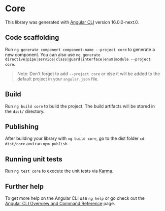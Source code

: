 # Core

This library was generated with [Angular CLI](https://github.com/angular/angular-cli) version 16.0.0-next.0.

## Code scaffolding

Run `ng generate component component-name --project core` to generate a new component. You can also use `ng generate directive|pipe|service|class|guard|interface|enum|module --project core`.
> Note: Don't forget to add `--project core` or else it will be added to the default project in your `angular.json` file. 

## Build

Run `ng build core` to build the project. The build artifacts will be stored in the `dist/` directory.

## Publishing

After building your library with `ng build core`, go to the dist folder `cd dist/core` and run `npm publish`.

## Running unit tests

Run `ng test core` to execute the unit tests via [Karma](https://karma-runner.github.io).

## Further help

To get more help on the Angular CLI use `ng help` or go check out the [Angular CLI Overview and Command Reference](https://angular.io/cli) page.
